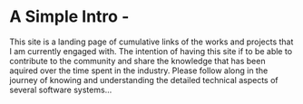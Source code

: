 # A Simple Intro - 

This site is a landing page of cumulative links of the works and projects that I am currently engaged with. The intention of having this site if to be able to contribute to the community and share the knowledge that has been aquired over the time spent in the industry. Please follow along in the journey of knowing and understanding the detailed technical aspects of several software systems...
